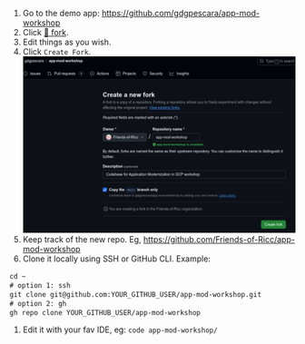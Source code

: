 

1. Go to the demo app: https://github.com/gdgpescara/app-mod-workshop
1. Click [🍴 fork](https://github.com/gdgpescara/app-mod-workshop/fork).
1. Edit things as you wish.
1. Click `Create Fork`.
![alt text](image.png)
1. Keep track of the new repo. Eg, https://github.com/Friends-of-Ricc/app-mod-workshop
1. Clone it locally using SSH or GitHub CLI. Example:

```
cd ~
# option 1: ssh
git clone git@github.com:YOUR_GITHUB_USER/app-mod-workshop.git
# option 2: gh
gh repo clone YOUR_GITHUB_USER/app-mod-workshop
```
1. Edit it with your fav IDE, eg: `code app-mod-workshop/`
